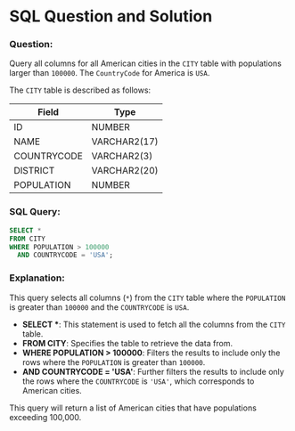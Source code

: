 # SQL Question and Solution

### Question:
Query all columns for all American cities in the `CITY` table with populations larger than `100000`. The `CountryCode` for America is `USA`.

The `CITY` table is described as follows:

| Field       | Type           |
|-------------|----------------|
| ID          | NUMBER         |
| NAME        | VARCHAR2(17)   |
| COUNTRYCODE | VARCHAR2(3)    |
| DISTRICT    | VARCHAR2(20)   |
| POPULATION  | NUMBER         |

### SQL Query:
```sql
SELECT * 
FROM CITY 
WHERE POPULATION > 100000 
  AND COUNTRYCODE = 'USA';
```

### Explanation:
This query selects all columns (`*`) from the `CITY` table where the `POPULATION` is greater than `100000` and the `COUNTRYCODE` is `USA`.

- **SELECT \***: This statement is used to fetch all the columns from the `CITY` table.
- **FROM CITY**: Specifies the table to retrieve the data from.
- **WHERE POPULATION > 100000**: Filters the results to include only the rows where the `POPULATION` is greater than `100000`.
- **AND COUNTRYCODE = 'USA'**: Further filters the results to include only the rows where the `COUNTRYCODE` is `'USA'`, which corresponds to American cities.

This query will return a list of American cities that have populations exceeding 100,000.
